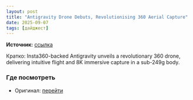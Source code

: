 ```yaml
---
layout: post
title: "Antigravity Drone Debuts, Revolutionising 360 Aerial Capture"
date: 2025-09-07
tags: [дайджест]
---
```


**Источник:** [ссылка](https://camerajabber.com/photography-news/antigravity-drone-debuts-revolutionising-360-aerial-capture/)

Кратко: Insta360-backed Antigravity unveils a revolutionary 360 drone, delivering intuitive flight and 8K immersive capture in a sub-249g body.

### Где посмотреть
- Оригинал: [перейти]({link})
